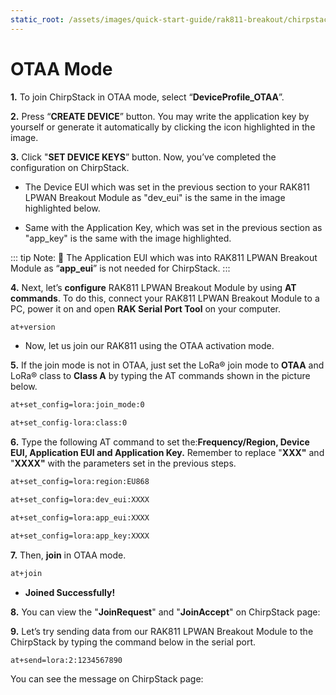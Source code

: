 ```yaml
---
static_root: /assets/images/quick-start-guide/rak811-breakout/chirpstack-otaa-mode
---
```


# OTAA Mode

**1.** To join ChirpStack in OTAA mode, select “**DeviceProfile_OTAA**”.

<rk-img
  :src="`${$frontmatter.static_root}/vy0kq5njvnuzo49ivkd5.png`"
  width="100%"
  figure-number="1"
  caption="Selecting OTAA Activation Mode in ChirpStack"
/>

**2.** Press “**CREATE DEVICE**” button. You may write the application key by yourself or generate it automatically by clicking the icon highlighted in the image.

<rk-img
  :src="`${$frontmatter.static_root}/ojwnskkac1njlitkurvr.png`"
  width="100%"
  figure-number="2"
  caption="Application Key Generation"
/>

**3.** Click "**SET DEVICE KEYS**” button. Now, you’ve completed the configuration on ChirpStack.

- The Device EUI which was set in the previous section to your RAK811 LPWAN Breakout Module as "dev_eui" is the same in the image highlighted below.

<rk-img
  :src="`${$frontmatter.static_root}/tvgeeoltqkzdne3ya5qw.png`"
  width="100%"
  figure-number="3"
  caption="Device EUI Code"
/>

- Same with the Application Key, which was set in the previous section as "app_key" is the same with the image highlighted.

<rk-img
  :src="`${$frontmatter.static_root}/j0gh8yxjinczq4m7rxo1.png`"
  width="100%"
  figure-number="4"
  caption="Application Key LoRaWAN®"
/>

::: tip Note:
:pencil: The Application EUI which was into RAK811 LPWAN Breakout Module as “**app_eui**” is not needed for ChirpStack.
:::

**4.** Next, let’s **configure** RAK811 LPWAN Breakout Module by using **AT commands**. To do this, connect your RAK811 LPWAN Breakout Module to a PC, power it on and open **RAK Serial Port Tool** on your computer.

```bash
at+version
```

<rk-img
  :src="`${$frontmatter.static_root}/fqw3e70otnu8ymgnmu79.png`"
  width="60%"
  figure-number="5"
  caption="RAK Serial Port Tool"
/>

- Now, let us join our RAK811 using the OTAA activation mode.

**5.** If the join mode is not in OTAA, just set the LoRa® join mode to **OTAA** and LoRa® class to **Class A** by typing the AT commands shown in the picture below.

```bash
at+set_config=lora:join_mode:0
```

```bash
at+set_config-lora:class:0
```

<rk-img
  :src="`${$frontmatter.static_root}/mdjpe1uhxdmahhthbt8w.jpg`"
  width="100%"
  figure-number="6"
  caption="Setting of LoRaWAN® mode and class"
/>

**6.** Type the following AT command to set the:**Frequency/Region, Device EUI, Application EUI and Application Key.** Remember to replace "**XXX"** and "**XXXX"** with the parameters set in the previous steps.

```bash
at+set_config=lora:region:EU868
```

```bash
at+set_config=lora:dev_eui:XXXX
```

```bash
at+set_config=lora:app_eui:XXXX
```

```bash
at+set_config=lora:app_key:XXXX
```

<rk-img
  :src="`${$frontmatter.static_root}/vugtbybavkertynte382.jpg`"
  width="100%"
  figure-number="7"
  caption="Setting of Frequency and Device EUI"
/>

<rk-img
  :src="`${$frontmatter.static_root}/rkeautvpyyd4oquhxvgq.jpg`"
  width="100%"
  figure-number="8"
  caption="Setting of Application EUI and Key"
/>

**7.** Then, **join** in OTAA mode.

```bash
at+join
```

<rk-img
  :src="`${$frontmatter.static_root}/xlebk2u3xe2ryxo5ss11.png`"
  width="60%"
  figure-number="9"
  caption="Joining in OTAA"
/>

- **Joined Successfully!**

**8.** You can view the "**JoinRequest**" and "**JoinAccept**" on ChirpStack page:

<rk-img
  :src="`${$frontmatter.static_root}/ll6wmv6jqlnyhpxgaovj.png`"
  width="100%"
  figure-number="10"
  caption="Join Request of the Device in the ChirpStack"
/>

**9.** Let’s try sending data from our RAK811 LPWAN Breakout Module to the ChirpStack by typing the command below in the serial port.

```bash
at+send=lora:2:1234567890
```

<rk-img
  :src="`${$frontmatter.static_root}/j7c4lszbgth963mh6kea.png`"
  width="60%"
  figure-number="11"
  caption="Sending Data to ChirpStack"
/>

You can see the message on ChirpStack page:

<rk-img
  :src="`${$frontmatter.static_root}/ovefavt84zya1aepa2kk.png`"
  width="100%"
  figure-number="12"
  caption="Message Received in ChirpStack"
/>
